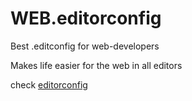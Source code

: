 # WEB.editorconfig

Best .editconfig for web-developers

Makes life easier for the web in all editors 

check [editorconfig](https://editorconfig.org/ "Docs")
